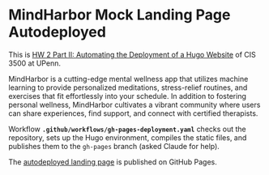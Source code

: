# MindHarbor Mock Landing Page Autodeployed

This is [HW 2 Part II: Automating the Deployment of a Hugo Website](https://cis-3500.github.io/docs/example/homeworks/homework-2/#part-ii-automating-the-deployment-of-a-hugo-website-hugo-mock-landing-page-autodeployed) of CIS 3500 at UPenn.

MindHarbor is a cutting-edge mental wellness app that utilizes machine learning to provide personalized meditations, stress-relief routines, and exercises that fit effortlessly into your schedule. In addition to fostering personal wellness, MindHarbor cultivates a vibrant community where users can share experiences, find support, and connect with certified therapists.

Workflow **`.github/workflows/gh-pages-deployment.yaml`** checks out the repository, sets up the Hugo environment, compiles the static files, and publishes them to the `gh-pages` branch (asked Claude for help).

The [autodeployed landing page](https://chenxilll.github.io/hugo-mock-landing-page-autodeployed/) is published on GitHub Pages.
